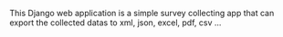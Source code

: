 This Django web application is a simple survey collecting app that can export the collected datas to xml, json, excel, pdf, csv ...
